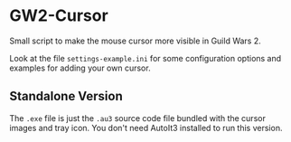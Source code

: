 GW2-Cursor
==========

Small script to make the mouse cursor more visible in Guild Wars 2.

Look at the file `settings-example.ini` for some configuration options and examples for adding your own cursor.


Standalone Version
------------------

The `.exe` file is just the `.au3` source code file bundled with the cursor images and tray icon. You don't need AutoIt3 installed to run this version.